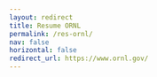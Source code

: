 ```yaml
---
layout: redirect
title: Resume ORNL
permalink: /res-ornl/
nav: false
horizontal: false
redirect_url: https://www.ornl.gov/
---
```


